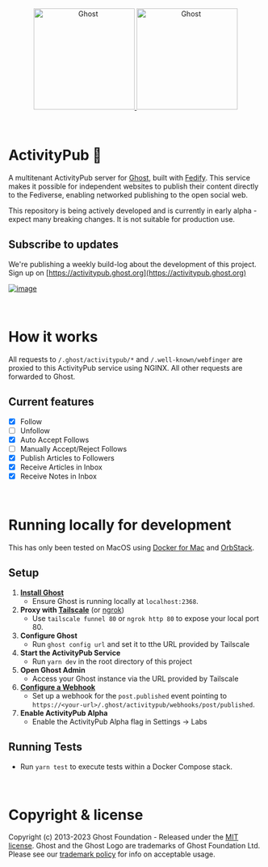 &nbsp;
<p align="center">
  <a href="https://ghost.org/#gh-light-mode-only" target="_blank">
    <img src="https://user-images.githubusercontent.com/65487235/157884383-1b75feb1-45d8-4430-b636-3f7e06577347.png" alt="Ghost" width="200px">
  </a>
  <a href="https://ghost.org/#gh-dark-mode-only" target="_blank">
    <img src="https://user-images.githubusercontent.com/65487235/157849205-aa24152c-4610-4d7d-b752-3a8c4f9319e6.png" alt="Ghost" width="200px">
  </a>
</p>
&nbsp;


# ActivityPub 🚧

A multitenant ActivityPub server for [Ghost](https://ghost.org/), built with [Fedify](https://fedify.dev/). This service makes it possible for independent websites to publish their content directly to the Fediverse, enabling networked publishing to the open social web.

This repository is being actively developed and is currently in early alpha - expect many breaking changes. It is not suitable for production use. 

## Subscribe to updates
We're publishing a weekly build-log about the development of this project. Sign up on [https://activitypub.ghost.org](https://activitypub.ghost.org)

[![image](https://github.com/TryGhost/ActivityPub/assets/120485/b341451c-3281-43b8-a6df-e7e34d75f9b5)](https://activitypub.ghost.org)

&nbsp;

# How it works

All requests to `/.ghost/activitypub/*` and `/.well-known/webfinger` are proxied to this ActivityPub service using NGINX. All other requests are forwarded to Ghost.

## Current features

- [x] Follow
- [ ] Unfollow
- [x] Auto Accept Follows
- [ ] Manually Accept/Reject Follows
- [x] Publish Articles to Followers
- [x] Receive Articles in Inbox
- [x] Receive Notes in Inbox

&nbsp;

# Running locally for development

This has only been tested on MacOS using [Docker for Mac](https://docs.docker.com/desktop/install/mac-install/) and [OrbStack](https://orbstack.dev/).

## Setup

1. **[Install Ghost](https://ghost.org/docs/install/)**
    - Ensure Ghost is running locally at `localhost:2368`.
2. **Proxy with [Tailscale](https://tailscale.com/)** (or [ngrok](https://ngrok.com/))
    - Use `tailscale funnel 80` or `ngrok http 80` to expose your local port 80.
3. **Configure Ghost**
    - Run `ghost config url` and set it to tthe URL provided by Tailscale
4. **Start the ActivityPub Service**
    - Run `yarn dev` in the root directory of this project
5. **Open Ghost Admin**
    - Access your Ghost instance via the URL provided by Tailscale
6. **[Configure a Webhook](https://ghost.org/integrations/custom-integrations/)**
    - Set up a webhook for the `post.published` event pointing to `https://<your-url>/.ghost/activitypub/webhooks/post/published`.
7. **Enable ActivityPub Alpha**
    - Enable the ActivityPub Alpha flag in Settings &rarr; Labs

## Running Tests

- Run `yarn test` to execute tests within a Docker Compose stack.


&nbsp;

# Copyright & license

Copyright (c) 2013-2023 Ghost Foundation - Released under the [MIT license](LICENSE). Ghost and the Ghost Logo are trademarks of Ghost Foundation Ltd. Please see our [trademark policy](https://ghost.org/trademark/) for info on acceptable usage.

